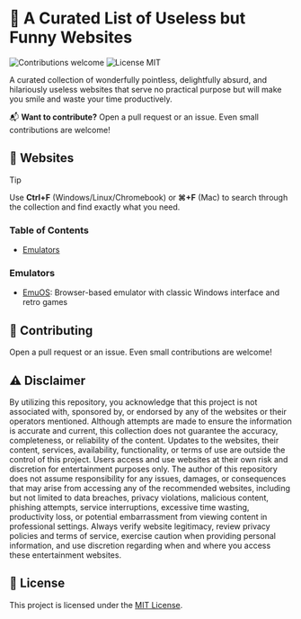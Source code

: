 # 🔨 A Curated List of Useless but Funny Websites

<p>
  <img alt="Contributions welcome" src="https://img.shields.io/badge/Contributions-welcome-green">
  <img alt="License MIT" src="https://img.shields.io/badge/License-MIT-orange">
</p>

A curated collection of wonderfully pointless, delightfully absurd, and hilariously useless websites that serve no practical purpose but will make you smile and waste your time productively.

📬 **Want to contribute?** Open a pull request or an issue. Even small contributions are welcome!

## 🔨 Websites

> [!TIP]
> Use **Ctrl+F** (Windows/Linux/Chromebook) or **⌘+F** (Mac) to search through the collection and find exactly what you need.

### Table of Contents

- [Emulators](#emulators)

### Emulators

- [EmuOS](https://emupedia.net/beta/emuos): Browser-based emulator with classic Windows interface and retro games

## 🙏 Contributing

Open a pull request or an issue. Even small contributions are welcome!

## ⚠️ Disclaimer
By utilizing this repository, you acknowledge that this project is not associated with, sponsored by, or endorsed by any of the websites or their operators mentioned. Although attempts are made to ensure the information is accurate and current, this collection does not guarantee the accuracy, completeness, or reliability of the content. Updates to the websites, their content, services, availability, functionality, or terms of use are outside the control of this project. Users access and use websites at their own risk and discretion for entertainment purposes only. The author of this repository does not assume responsibility for any issues, damages, or consequences that may arise from accessing any of the recommended websites, including but not limited to data breaches, privacy violations, malicious content, phishing attempts, service interruptions, excessive time wasting, productivity loss, or potential embarrassment from viewing content in professional settings. Always verify website legitimacy, review privacy policies and terms of service, exercise caution when providing personal information, and use discretion regarding when and where you access these entertainment websites.

## 🎫 License

This project is licensed under the [MIT License](LICENSE.md).
